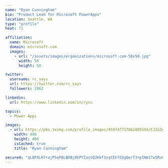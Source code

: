 ```yaml
---
name: "Ryan Cunningham"
bio: "Product Lead for Microsoft PowerApps"
location: Seattle, WA
type: "profile"
heat: 71

affiliation:
  name: Microsoft
  domain: microsoft.com
  images:
    - url: "/assets/images/organizations/microsoft.com-50x50.jpg"
      width: 50
      height: 50

twitter:
  username: rc_says
  url: https://twitter.com/rc_says
  followers: 2862

linkedin:
  url: https://www.linkedin.com/in/rycu

topics:
  - Power Apps

images:
  - url: https://pbs.twimg.com/profile_images/459747717862805504/CJIGZejd_400x400.png
    width: 400
    height: 400
    isCached: true
    title: "Ryan Cunningham"

secured: "qLQPXLH7rajP5eP8LBDBj0bPYIacSQ2Kkf3sqtEkfG3gQerT3+pINm1Tw5RuCYkzpi8MfIvC4I0tjgk6g3XEJNDto6Ykgqnfd6z/R+rkKChJqD08TwApVhEEmRdfGWctcZm3NEbYe4BpKOqzRH9Pz/purK+u2NrTJaxdxagsOr3102EFD30WQhOhA8HlnfyBG3GA1Gd/HFR/jgMNK/ImN1C97NyITAyyFKKOxYFMCcdX0v9Cr0HxVZ9LE3r7tVFicxCzl0hIKNmPrdbzNunW347hDkGyyp5j+iLA4ELGYucRp9QFDSd8Pf0jYyAkEepqQHdKIcsuvVhrcBgFCAlOaRt6UU1Nv+bzqv8Q/zWcTOfpGRAoKgE5c2cgPTkX2Ghdxi7HsF2EqIJ3HvDXlsw0VzdFXTkVaVCO4EqluAkrcww=;x/z89vakfPpKQQQ2iD46cw=="
---
```


